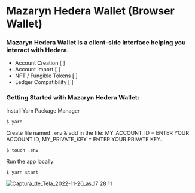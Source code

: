 # Mazaryn Hedera Wallet (Browser Wallet)

### Mazaryn Hedera Wallet is a client-side interface helping you interact with Hedera.

* Account Creation [ ] 
* Account Import [ ] 
* NFT / Fungible Tokens [ ] 
* Ledger Compatibility [ ] 

### Getting Started with Mazaryn Hedera Wallet:

Install Yarn Package Manager
 
`````
$ yarn
``````

Create file named `.env` & add in the file: MY_ACCOUNT_ID = ENTER YOUR ACCOUNT ID, MY_PRIVATE_KEY = ENTER YOUR PRIVATE KEY. 

`````
$ touch .env
`````

Run the app locally

````
$ yarn start
````


![Captura_de_Tela_2022-11-20_as_17 28 11](https://user-images.githubusercontent.com/59366270/202999568-7ccf0be0-c9d8-468f-bf67-62ff64a7fd28.jpg)




